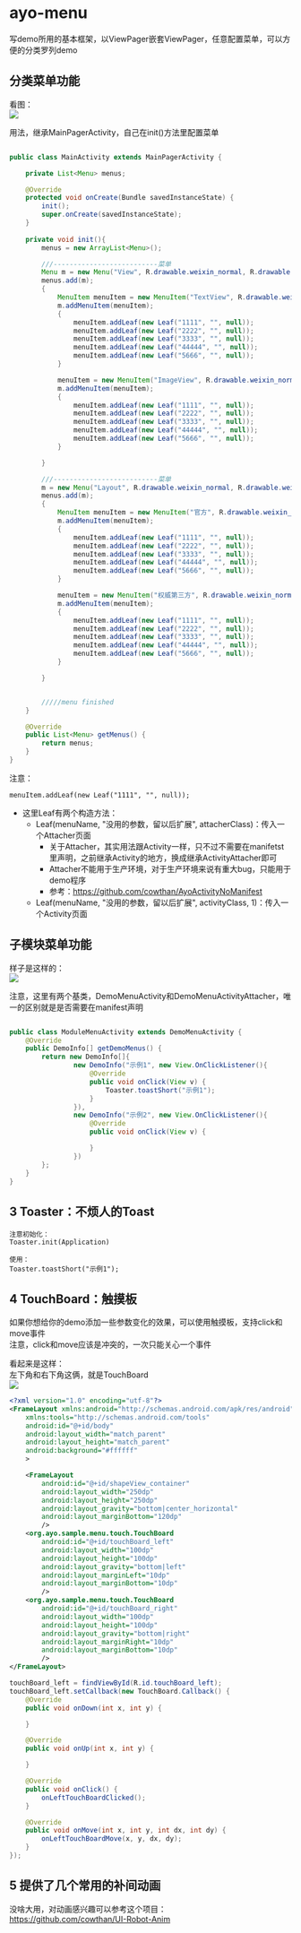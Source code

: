 # ayo-menu
写demo所用的基本框架，以ViewPager嵌套ViewPager，任意配置菜单，可以方便的分类罗列demo


## 分类菜单功能

看图：  
![](./img/img_menu.png)

用法，继承MainPagerActivity，自己在init()方法里配置菜单
```java

public class MainActivity extends MainPagerActivity {

    private List<Menu> menus;

    @Override
    protected void onCreate(Bundle savedInstanceState) {
        init();
        super.onCreate(savedInstanceState);
    }
    
    private void init(){
        menus = new ArrayList<Menu>();

        ///--------------------------菜单
        Menu m = new Menu("View", R.drawable.weixin_normal, R.drawable.weixin_pressed);
        menus.add(m);
        {
            MenuItem menuItem = new MenuItem("TextView", R.drawable.weixin_normal, R.drawable.weixin_pressed);
            m.addMenuItem(menuItem);
            {
                menuItem.addLeaf(new Leaf("1111", "", null));
                menuItem.addLeaf(new Leaf("2222", "", null));
                menuItem.addLeaf(new Leaf("3333", "", null));
                menuItem.addLeaf(new Leaf("44444", "", null));
                menuItem.addLeaf(new Leaf("5666", "", null));
            }

            menuItem = new MenuItem("ImageView", R.drawable.weixin_normal, R.drawable.weixin_pressed);
            m.addMenuItem(menuItem);
            {
                menuItem.addLeaf(new Leaf("1111", "", null));
                menuItem.addLeaf(new Leaf("2222", "", null));
                menuItem.addLeaf(new Leaf("3333", "", null));
                menuItem.addLeaf(new Leaf("44444", "", null));
                menuItem.addLeaf(new Leaf("5666", "", null));
            }

        }

        ///--------------------------菜单
        m = new Menu("Layout", R.drawable.weixin_normal, R.drawable.weixin_pressed);
        menus.add(m);
        {
            MenuItem menuItem = new MenuItem("官方", R.drawable.weixin_normal, R.drawable.weixin_pressed);
            m.addMenuItem(menuItem);
            {
                menuItem.addLeaf(new Leaf("1111", "", null));
                menuItem.addLeaf(new Leaf("2222", "", null));
                menuItem.addLeaf(new Leaf("3333", "", null));
                menuItem.addLeaf(new Leaf("44444", "", null));
                menuItem.addLeaf(new Leaf("5666", "", null));
            }

            menuItem = new MenuItem("权威第三方", R.drawable.weixin_normal, R.drawable.weixin_pressed);
            m.addMenuItem(menuItem);
            {
                menuItem.addLeaf(new Leaf("1111", "", null));
                menuItem.addLeaf(new Leaf("2222", "", null));
                menuItem.addLeaf(new Leaf("3333", "", null));
                menuItem.addLeaf(new Leaf("44444", "", null));
                menuItem.addLeaf(new Leaf("5666", "", null));
            }

        }


        /////menu finished
    }

    @Override
    public List<Menu> getMenus() {
        return menus;
    }
}
```

注意：
```
menuItem.addLeaf(new Leaf("1111", "", null));
```
* 这里Leaf有两个构造方法：  
    * Leaf(menuName, "没用的参数，留以后扩展", attacherClass)：传入一个Attacher页面
        * 关于Attacher，其实用法跟Activity一样，只不过不需要在manifetst里声明，之前继承Activity的地方，换成继承ActivityAttacher即可
        * Attacher不能用于生产环境，对于生产环境来说有重大bug，只能用于demo程序
        * 参考：https://github.com/cowthan/AyoActivityNoManifest
    * Leaf(menuName, "没用的参数，留以后扩展", activityClass, 1)：传入一个Activity页面
        
        
## 子模块菜单功能

样子是这样的：  
![](./img/img_module.png)

注意，这里有两个基类，DemoMenuActivity和DemoMenuActivityAttacher，唯一的区别就是是否需要在manifest声明

```java

public class ModuleMenuActivity extends DemoMenuActivity {
    @Override
    public DemoInfo[] getDemoMenus() {
        return new DemoInfo[]{
                new DemoInfo("示例1", new View.OnClickListener(){
                    @Override
                    public void onClick(View v) {
                        Toaster.toastShort("示例1");
                    }
                }),
                new DemoInfo("示例2", new View.OnClickListener(){
                    @Override
                    public void onClick(View v) {

                    }
                })
        };
    }
}

```


## 3 Toaster：不烦人的Toast

```
注意初始化：
Toaster.init(Application)

使用：
Toaster.toastShort("示例1");
```

## 4 TouchBoard：触摸板

如果你想给你的demo添加一些参数变化的效果，可以使用触摸板，支持click和move事件  
注意，click和move应该是冲突的，一次只能关心一个事件  


看起来是这样：  
左下角和右下角这俩，就是TouchBoard  
![](./img/img_touch.gif)

```xml
<?xml version="1.0" encoding="utf-8"?>
<FrameLayout xmlns:android="http://schemas.android.com/apk/res/android"
    xmlns:tools="http://schemas.android.com/tools"
    android:id="@+id/body"
    android:layout_width="match_parent"
    android:layout_height="match_parent"
    android:background="#ffffff"
    >

    <FrameLayout
        android:id="@+id/shapeView_container"
        android:layout_width="250dp"
        android:layout_height="250dp"
        android:layout_gravity="bottom|center_horizontal"
        android:layout_marginBottom="120dp"
        />
    <org.ayo.sample.menu.touch.TouchBoard
        android:id="@+id/touchBoard_left"
        android:layout_width="100dp"
        android:layout_height="100dp"
        android:layout_gravity="bottom|left"
        android:layout_marginLeft="10dp"
        android:layout_marginBottom="10dp"
        />
    <org.ayo.sample.menu.touch.TouchBoard
        android:id="@+id/touchBoard_right"
        android:layout_width="100dp"
        android:layout_height="100dp"
        android:layout_gravity="bottom|right"
        android:layout_marginRight="10dp"
        android:layout_marginBottom="10dp"
        />
</FrameLayout>

```

```java
touchBoard_left = findViewById(R.id.touchBoard_left);
touchBoard_left.setCallback(new TouchBoard.Callback() {
    @Override
    public void onDown(int x, int y) {

    }

    @Override
    public void onUp(int x, int y) {

    }

    @Override
    public void onClick() {
        onLeftTouchBoardClicked();
    }

    @Override
    public void onMove(int x, int y, int dx, int dy) {
        onLeftTouchBoardMove(x, y, dx, dy);
    }
});
```


## 5 提供了几个常用的补间动画

没啥大用，对动画感兴趣可以参考这个项目：  
https://github.com/cowthan/UI-Robot-Anim

